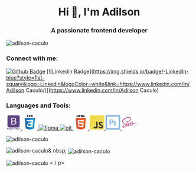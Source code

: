 <h1 align="center">Hi 👋, I'm Adilson</h1>
<h3 align="center">A passionate frontend developer</h3>

<p align="left"> <img src="https://komarev.com/ghpvc/?username=adilson-caculo&label=Profile%20views&color=0e75b6&style=flat" alt="adilson-caculo" /> </p>

<h3 align="left">Connect with me:</h3>
<p align="left">

[![Github Badge](https://img.shields.io/badge/-Github-000?style=flat-square&logo=Github&logoColor=white&link=https://github.com/Adilson-caculo)](https://github.com/Adilson-caculo)
[![Linkedin Badge](https://img.shields.io/badge/-LinkedIn-blue?style=flat-square&logo=Linkedin&logoColor=white&link=https://www.linkedin.com/in/Adilson Caculo/)](https://www.linkedin.com/in/Adilson Caculo)

<h3 align="left">Languages and Tools:</h3>
<p align="left"> <a href="https://getbootstrap.com" target="_blank"> <img src="https://raw.githubusercontent.com/devicons/devicon/master/icons/bootstrap/bootstrap-plain-wordmark.svg" alt="bootstrap" width="40" height="40"/> </a> <a href="https://www.w3schools.com/css/" target="_blank"> <img src="https://raw.githubusercontent.com/devicons/devicon/master/icons/css3/css3-original-wordmark.svg" alt="css3" width="40" height="40"/> </a> <a href="https://www.figma.com/" target="_blank"> <img src="https://www.vectorlogo.zone/logos/figma/figma-icon.svg" alt="figma" width="40" height="40"/> </a> <a href="https://git-scm.com/" target="_blank"> <img src="https://www.vectorlogo.zone/logos/git-scm/git-scm-icon.svg" alt="git" width="40" height="40"/> </a> <a href="https://www.w3.org/html/" target="_blank"> <img src="https://raw.githubusercontent.com/devicons/devicon/master/icons/html5/html5-original-wordmark.svg" alt="html5" width="40" height="40"/> </a> <a href="https://developer.mozilla.org/en-US/docs/Web/JavaScript" target="_blank"> <img src="https://raw.githubusercontent.com/devicons/devicon/master/icons/javascript/javascript-original.svg" alt="javascript" width="40" height="40"/> </a> <a href="https://www.photoshop.com/en" target="_blank"> <img src="https://raw.githubusercontent.com/devicons/devicon/master/icons/photoshop/photoshop-line.svg" alt="photoshop" width="40" height="40"/> </a> <a href="https://sass-lang.com" target="_blank"> <img src="https://raw.githubusercontent.com/devicons/devicon/master/icons/sass/sass-original.svg" alt="sass" width="40" height="40"/> </a> </p>







<p align = "left"> <img src = "https: //komarev.com/ghpvc/?username=adilson-caculo&label=Profile%20views&color=0e75b6&style=flat "alt =" adilson-caculo "/> </p>


<p> <img align = "left" src = "https://github-readme-stats.vercel.app/api/top-langs?username=adilson-caculo&show_icons=true&locale = pt-br & layout = compact "alt =" adilson-caculo "/> </p>

<p> & nbsp; <img align = "center" src = "https://github-readme-stats.vercel.app/api?username=adilson-caculo&show_icons=true&locale=en" alt = "adilson-caculo" /> </p>

<p> <img align = "center" src = "https://github-readme-streak-stats.herokuapp.com/?user=adilson-caculo&" alt = "adilson-caculo" /> < / p>
